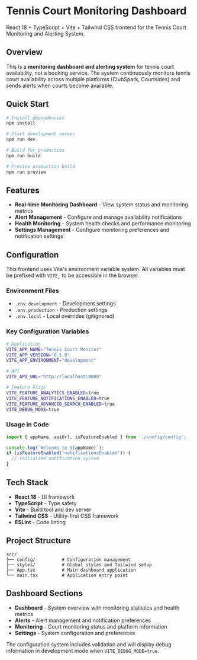 # Tennis Court Monitoring Dashboard

React 18 + TypeScript + Vite + Tailwind CSS frontend for the Tennis Court Monitoring and Alerting System.

## Overview

This is a **monitoring dashboard and alerting system** for tennis court availability, not a booking service. The system continuously monitors tennis court availability across multiple platforms (ClubSpark, Courtsides) and sends alerts when courts become available.

## Quick Start

```bash
# Install dependencies
npm install

# Start development server
npm run dev

# Build for production
npm run build

# Preview production build
npm run preview
```

## Features

- **Real-time Monitoring Dashboard** - View system status and monitoring metrics
- **Alert Management** - Configure and manage availability notifications
- **Health Monitoring** - System health checks and performance monitoring
- **Settings Management** - Configure monitoring preferences and notification settings

## Configuration

This frontend uses Vite's environment variable system. All variables must be prefixed with `VITE_` to be accessible in the browser.

### Environment Files

- `.env.development` - Development settings
- `.env.production` - Production settings  
- `.env.local` - Local overrides (gitignored)

### Key Configuration Variables

```bash
# Application
VITE_APP_NAME="Tennis Court Monitor"
VITE_APP_VERSION="0.1.0"
VITE_APP_ENVIRONMENT="development"

# API
VITE_API_URL="http://localhost:8080"

# Feature Flags
VITE_FEATURE_ANALYTICS_ENABLED=true
VITE_FEATURE_NOTIFICATIONS_ENABLED=true
VITE_FEATURE_ADVANCED_SEARCH_ENABLED=true
VITE_DEBUG_MODE=true
```

### Usage in Code

```typescript
import { appName, apiUrl, isFeatureEnabled } from './config/config';

console.log(`Welcome to ${appName}`);
if (isFeatureEnabled('notificationsEnabled')) {
  // Initialize notification system
}
```

## Tech Stack

- **React 18** - UI framework
- **TypeScript** - Type safety
- **Vite** - Build tool and dev server
- **Tailwind CSS** - Utility-first CSS framework
- **ESLint** - Code linting

## Project Structure

```
src/
├── config/          # Configuration management
├── styles/          # Global styles and Tailwind setup
├── App.tsx          # Main dashboard application
└── main.tsx         # Application entry point
```

## Dashboard Sections

- **Dashboard** - System overview with monitoring statistics and health metrics
- **Alerts** - Alert management and notification preferences
- **Monitoring** - Court monitoring status and platform information
- **Settings** - System configuration and preferences

The configuration system includes validation and will display debug information in development mode when `VITE_DEBUG_MODE=true`.
